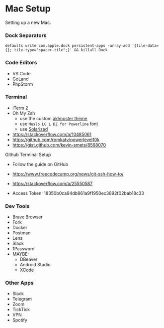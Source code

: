 # Mac Setup
Setting up a new Mac.

### Dock Separators
```
defaults write com.apple.dock persistent-apps -array-add '{tile-data={}; tile-type="spacer-tile";}' && killall Dock
```

### Code Editors
- VS Code
- GoLand
- PhpStorm

### Terminal
- iTerm 2
- Oh My Zsh
  - use the custom [akhnoster theme](akhnoster.zsh-theme)
  - use `Meslo LG L DZ for Powerline` font
  - use [Solarized](https://ethanschoonover.com/solarized)
- https://stackoverflow.com/a/10485061
- https://github.com/romkatv/powerlevel10k
- https://gist.github.com/kevin-smets/8568070

Github Terminal Setup
- Follow the guide on GitHub

- https://www.freecodecamp.org/news/git-ssh-how-to/
- https://stackoverflow.com/a/25550587
- Access Token: 18350b0ca94db861a9f1950ec3892f02bab18c33

### Dev Tools
- Brave Browser
- Fork
- Docker
- Postman
- Lens
- Slack
- 1Password
- MAYBE:
  - DBeaver
  - Android Studio
  - XCode

### Other Apps
- Slack
- Telegram
- Zoom
- TickTick
- VPN
- Spotify

